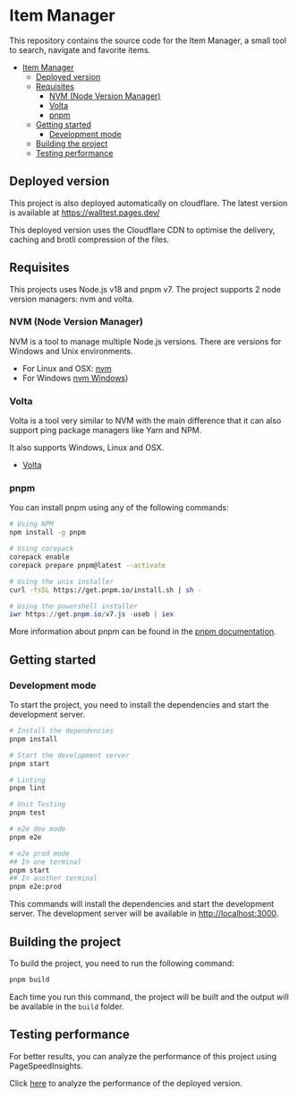 # Item Manager

This repository contains the source code for the Item Manager, a small tool to search, navigate and favorite items.

- [Item Manager](#item-manager)
  - [Deployed version](#deployed-version)
  - [Requisites](#requisites)
    - [NVM (Node Version Manager)](#nvm-node-version-manager)
    - [Volta](#volta)
    - [pnpm](#pnpm)
  - [Getting started](#getting-started)
    - [Development mode](#development-mode)
  - [Building the project](#building-the-project)
  - [Testing performance](#testing-performance)

## Deployed version

This project is also deployed automatically on cloudflare. The latest version is available at https://walltest.pages.dev/

This deployed version uses the Cloudflare CDN to optimise the delivery, caching and brotli compression of the files.

## Requisites

This projects uses Node.js v18 and pnpm v7. The project supports 2 node version managers: nvm and volta.

### NVM (Node Version Manager)

NVM is a tool to manage multiple Node.js versions. There are versions for Windows and Unix environments.

- For Linux and OSX: [nvm](https://github.com/nvm-sh/nvm#installing-and-updating)
- For Windows [nvm Windows](https://github.com/coreybutler/nvm-windows#installation--upgrades))

### Volta

Volta is a tool very similar to NVM with the main difference that it can also support ping package managers like Yarn and NPM.

It also supports Windows, Linux and OSX.

- [Volta](https://docs.volta.sh/guide/getting-started)

### pnpm

You can install pnpm using any of the following commands:

```bash
# Using NPM
npm install -g pnpm

# Using corepack
corepack enable
corepack prepare pnpm@latest --activate

# Using the unix installer
curl -fsSL https://get.pnpm.io/install.sh | sh -
```

```powershell
# Using the powershell installer
iwr https://get.pnpm.io/v7.js -useb | iex
```

More information about pnpm can be found in the [pnpm documentation](https://pnpm.io/installation).

## Getting started

### Development mode

To start the project, you need to install the dependencies and start the development server.

```bash
# Install the dependencies
pnpm install

# Start the development server
pnpm start

# Linting
pnpm lint

# Unit Testing
pnpm test

# e2e dev mode
pnpm e2e

# e2e prod mode
## In one terminal
pnpm start 
## In another terminal
pnpm e2e:prod
```

This commands will install the dependencies and start the development server. The development server will be available in [http://localhost:3000](http://localhost:3000).

## Building the project

To build the project, you need to run the following command:

```bash
pnpm build
```

Each time you run this command, the project will be built and the output will be available in the `build` folder.

## Testing performance

For better results, you can analyze the performance of this project using PageSpeedInsights.

Click [here](https://pagespeed.web.dev/report?url=https%3A%2F%2Fwalltest.pages.dev%2F) to analyze the performance of the deployed version.
